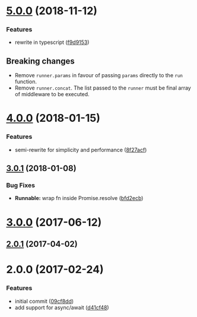 <a name="5.0.0"></a>
# [5.0.0](https://github.com/poppinss/co-compose/compare/v4.0.0...v5.0.0) (2018-11-12)


### Features

* rewrite in typescript ([f9d9153](https://github.com/poppinss/co-compose/commit/f9d9153))

## Breaking changes

* Remove `runner.params` in favour of passing `params` directly to the `run` function.
* Remove `runner.concat`. The list passed to the `runner` must be final array of middleware to be executed.

<a name="4.0.0"></a>
# [4.0.0](https://github.com/poppinss/co-compose/compare/v3.0.1...v4.0.0) (2018-01-15)


### Features

* semi-rewrite for simplicity and performance ([8f27acf](https://github.com/poppinss/co-compose/commit/8f27acf))



<a name="3.0.1"></a>
## [3.0.1](https://github.com/poppinss/co-compose/compare/v3.0.0...v3.0.1) (2018-01-08)


### Bug Fixes

* **Runnable:** wrap fn inside Promise.resolve ([bfd2ecb](https://github.com/poppinss/co-compose/commit/bfd2ecb))



<a name="3.0.0"></a>
# [3.0.0](https://github.com/poppinss/co-compose/compare/v2.0.1...v3.0.0) (2017-06-12)



<a name="2.0.1"></a>
## [2.0.1](https://github.com/poppinss/co-compose/compare/v2.0.0...v2.0.1) (2017-04-02)



<a name="2.0.0"></a>
# 2.0.0 (2017-02-24)


### Features

* initial commit ([09cf8dd](https://github.com/poppinss/co-compose/commit/09cf8dd))
* add support for async/await ([d41cf48](https://github.com/poppinss/co-compose/commit/d41cf48))

